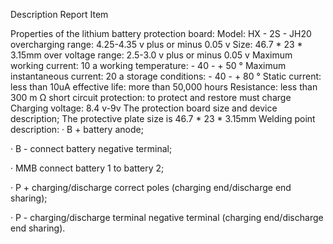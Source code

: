 Description
Report Item

Properties of the lithium battery protection board:
Model: HX - 2S - JH20 overcharging range: 4.25-4.35 v plus or minus 0.05 v
Size: 46.7 * 23 * 3.15mm over voltage range: 2.5-3.0 v plus or minus 0.05 v
Maximum working current: 10 a working temperature: - 40 - + 50 °
Maximum instantaneous current: 20 a storage conditions: - 40 - + 80 °
Static current: less than 10uA effective life: more than 50,000 hours
Resistance: less than 300 m Ω short circuit protection: to protect and restore must charge
Charging voltage: 8.4 v-9v
The protection board size and device description;
The protective plate size is 46.7 * 23 * 3.15mm
Welding point description:
· B + battery anode;
 
· B - connect battery negative terminal;
 
· MMB connect battery 1 to battery 2;
 
· P + charging/discharge correct poles (charging end/discharge end sharing);
 
· P - charging/discharge terminal negative terminal (charging end/discharge end sharing). 